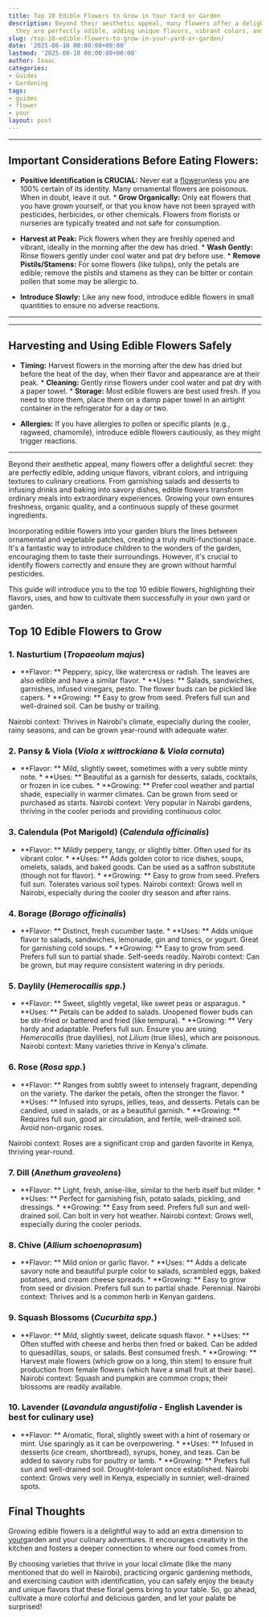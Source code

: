 ```yaml
---
title: Top 10 Edible Flowers to Grow in Your Yard or Garden
description: Beyond their aesthetic appeal, many flowers offer a delightful secret
  they are perfectly edible, adding unique flavors, vibrant colors, and intriguing...
slug: /top-10-edible-flowers-to-grow-in-your-yard-or-garden/
date: '2025-08-10 00:00:00+00:00'
lastmod: '2025-08-10 00:00:00+00:00'
author: Isaac
categories:
- Guides
- Gardening
tags:
- guides
- flower
- your
layout: post
---
```

---

## Important Considerations Before Eating Flowers:

* **Positive Identification is CRUCIAL:** Never eat a [flower](https://pestpolicy.com/best-flowers-for-flourishing-fall-garden/)unless you are 100% certain of its identity. Many ornamental flowers are poisonous. When in doubt, leave it out. * **Grow Organically:** Only eat flowers that you have grown yourself, or that you know have not been sprayed with pesticides, herbicides, or other chemicals. Flowers from florists or nurseries are typically treated and not safe for consumption.

* **Harvest at Peak:** Pick flowers when they are freshly opened and vibrant, ideally in the morning after the dew has dried. * **Wash Gently:** Rinse flowers gently under cool water and pat dry before use. * **Remove Pistils/Stamens:** For some flowers (like tulips), only the petals are edible; remove the pistils and stamens as they can be bitter or contain pollen that some may be allergic to.

* **Introduce Slowly:** Like any new food, introduce edible flowers in small quantities to ensure no adverse reactions.
---
---

## Harvesting and Using Edible Flowers Safely

* **Timing:** Harvest flowers in the morning after the dew has dried but before the heat of the day, when their flavor and appearance are at their peak. * **Cleaning:** Gently rinse flowers under cool water and pat dry with a paper towel. * **Storage:** Most edible flowers are best used fresh. If you need to store them, place them on a damp paper towel in an airtight container in the refrigerator for a day or two.

* **Allergies:** If you have allergies to pollen or specific plants (e.g., ragweed, chamomile), introduce edible flowers cautiously, as they might trigger reactions.
---

Beyond their aesthetic appeal, many flowers offer a delightful secret: they are perfectly edible, adding unique flavors, vibrant colors, and intriguing textures to culinary creations. From garnishing salads and desserts to infusing drinks and baking into savory dishes, edible flowers transform ordinary meals into extraordinary experiences. Growing your own ensures freshness, organic quality, and a continuous supply of these gourmet ingredients.

Incorporating edible flowers into your garden blurs the lines between ornamental and vegetable patches, creating a truly multi-functional space. It's a fantastic way to introduce children to the wonders of the garden, encouraging them to taste their surroundings. However, it's crucial to identify flowers correctly and ensure they are grown without harmful pesticides.

This guide will introduce you to the top 10 edible flowers, highlighting their flavors, uses, and how to cultivate them successfully in your own yard or garden.

##  Top 10 Edible Flowers to Grow

###  1. Nasturtium (*Tropaeolum majus*)

* **Flavor: ** Peppery, spicy, like watercress or radish. The leaves are also edible and have a similar flavor. * **Uses: ** Salads, sandwiches, garnishes, infused vinegars, pesto. The flower buds can be pickled like capers. * **Growing: ** Easy to grow from seed. Prefers full sun and well-drained soil. Can be bushy or trailing.

Nairobi context: Thrives in Nairobi's climate, especially during the cooler, rainy seasons, and can be grown year-round with adequate water.

###  2. Pansy & Viola (*Viola x wittrockiana* & *Viola cornuta*)

* **Flavor: ** Mild, slightly sweet, sometimes with a very subtle minty note. * **Uses: ** Beautiful as a garnish for desserts, salads, cocktails, or frozen in ice cubes. * **Growing: ** Prefer cool weather and partial shade, especially in warmer climates. Can be grown from seed or purchased as starts. Nairobi context: Very popular in Nairobi gardens, thriving in the cooler periods and providing continuous color.

###  3. Calendula (Pot Marigold) (*Calendula officinalis*)

* **Flavor: ** Mildly peppery, tangy, or slightly bitter. Often used for its vibrant color. * **Uses: ** Adds golden color to rice dishes, soups, omelets, salads, and baked goods. Can be used as a saffron substitute (though not for flavor). * **Growing: ** Easy to grow from seed. Prefers full sun. Tolerates various soil types. Nairobi context: Grows well in Nairobi, especially during the cooler dry season and after rains.

###  4. Borage (*Borago officinalis*)

* **Flavor: ** Distinct, fresh cucumber taste. * **Uses: ** Adds unique flavor to salads, sandwiches, lemonade, gin and tonics, or yogurt. Great for garnishing cold soups. * **Growing: ** Easy to grow from seed. Prefers full sun to partial shade. Self-seeds readily. Nairobi context: Can be grown, but may require consistent watering in dry periods.

###  5. Daylily (*Hemerocallis spp.*)

* **Flavor: ** Sweet, slightly vegetal, like sweet peas or asparagus. * **Uses: ** Petals can be added to salads. Unopened flower buds can be stir-fried or battered and fried (like tempura). * **Growing: ** Very hardy and adaptable. Prefers full sun. Ensure you are using *Hemerocallis* (true daylilies), not *Lilium* (true lilies), which are poisonous. Nairobi context: Many varieties thrive in Kenya's climate.

###  6. Rose (*Rosa spp.*)

* **Flavor: ** Ranges from subtly sweet to intensely fragrant, depending on the variety. The darker the petals, often the stronger the flavor. * **Uses: ** Infused into syrups, jellies, teas, and desserts. Petals can be candied, used in salads, or as a beautiful garnish. * **Growing: ** Requires full sun, good air circulation, and fertile, well-drained soil. Avoid non-organic roses.

Nairobi context: Roses are a significant crop and garden favorite in Kenya, thriving year-round.

###  7. Dill (*Anethum graveolens*)

* **Flavor: ** Light, fresh, anise-like, similar to the herb itself but milder. * **Uses: ** Perfect for garnishing fish, potato salads, pickling, and dressings. * **Growing: ** Easy from seed. Prefers full sun and well-drained soil. Can bolt in very hot weather. Nairobi context: Grows well, especially during the cooler periods.

###  8. Chive (*Allium schoenoprasum*)

* **Flavor: ** Mild onion or garlic flavor. * **Uses: ** Adds a delicate savory note and beautiful purple color to salads, scrambled eggs, baked potatoes, and cream cheese spreads. * **Growing: ** Easy to grow from seed or division. Prefers full sun to partial shade. Perennial. Nairobi context: Thrives and is a common herb in Kenyan gardens.

###  9. Squash Blossoms (*Cucurbita spp.*)

* **Flavor: ** Mild, slightly sweet, delicate squash flavor. * **Uses: ** Often stuffed with cheese and herbs then fried or baked. Can be added to quesadillas, soups, or salads. Best consumed fresh. * **Growing: ** Harvest male flowers (which grow on a long, thin stem) to ensure fruit production from female flowers (which have a small fruit at their base). Nairobi context: Squash and pumpkin are common crops; their blossoms are readily available.

###  10. Lavender (*Lavandula angustifolia* - English Lavender is best for culinary use)

* **Flavor: ** Aromatic, floral, slightly sweet with a hint of rosemary or mint. Use sparingly as it can be overpowering. * **Uses: ** Infused in desserts (ice cream, shortbread), syrups, honey, and teas. Can be added to savory rubs for poultry or lamb. * **Growing: ** Prefers full sun and well-drained soil. Drought-tolerant once established. Nairobi context: Grows very well in Kenya, especially in sunnier, well-drained spots.

##  Final Thoughts

Growing edible flowers is a delightful way to add an extra dimension to [your](https://pestpolicy.com/how-to-deal-with-moles-in-your-yard/)garden and your culinary adventures. It encourages creativity in the kitchen and fosters a deeper connection to where our food comes from.

By choosing varieties that thrive in your local climate (like the many mentioned that do well in Nairobi), practicing organic gardening methods, and exercising caution with identification, you can safely enjoy the beauty and unique flavors that these floral gems bring to your table. So, go ahead, cultivate a more colorful and delicious garden, and let your palate be surprised!